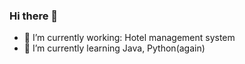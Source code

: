 ### Hi there 👋



- 🔭 I’m currently working: Hotel management system
- 🌱 I’m currently learning Java, Python(again)

